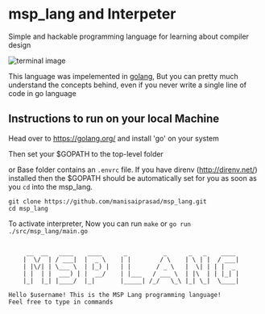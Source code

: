 # msp_lang and Interpeter
Simple and hackable programming language for learning about compiler design

![terminal image](https://github.com/manisaiprasad/msp_lang/blob/master/simple.gif)

This language was impelemented in [golang](https://golang.org/), But you can pretty much understand the concepts behind, even if you never write a single line of code in go language

## Instructions to run on your local Machine 
Head over to https://golang.org/ and install 'go' on your system 

Then set your $GOPATH to the top-level folder 

or Base folder contains an `.envrc` file. If you have direnv (http://direnv.net/) installed then the $GOPATH should be
automatically set for you as soon as you `cd` into the msp_lang.

```
git clone https://github.com/manisaiprasad/msp_lang.git
cd msp_lang
```

To activate interpreter, Now you can run `make` 
or `go run ./src/msp_lang/main.go`


```

	 __  __   ____    ____      _          _      _   _    ____
	|  \/  | / ___|  |  _ \    | |        / \    | \ | |  / ___|
	| |\/| | \___ \  | |_) |   | |       / _ \   |  \| | | |  _
	| |  | |  ___) | |  __/    | |___   / ___ \  | |\  | | |_| |
	|_|  |_| |____/  |_|       |_____| /_/   \_\ |_| \_|  \____|

Hello $username! This is the MSP Lang programming language!
Feel free to type in commands
```
